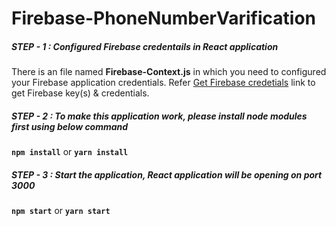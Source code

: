 # Firebase-PhoneNumberVarification

##### STEP - 1 :  Configured Firebase credentails in React application

There is an file named **Firebase-Context.js** in which you need to configured your Firebase application credentials. Refer [Get Firebase credetials](https://www.c-sharpcorner.com/article/how-to-create-firebase-web-app-get/ "Get Firebase credetials") link to get Firebase key(s) & credentials.

##### STEP - 2 : To make this application work, please install node modules first using below command

**`npm install`** or **`yarn install`**

##### STEP - 3 : Start the application, React application will be opening on port 3000

**`npm start`** or **`yarn start`**